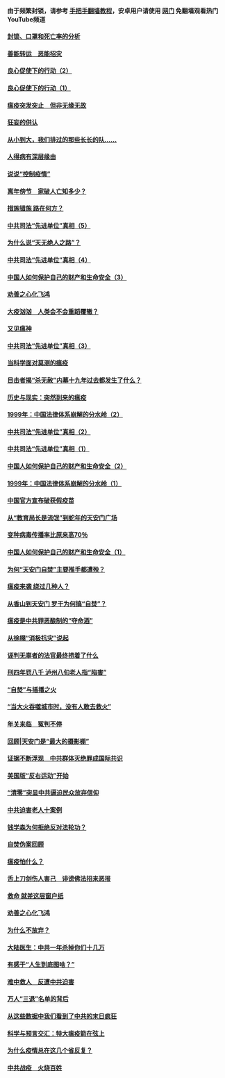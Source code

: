 #### 由于频繁封锁，请参考 [手把手翻墙教程](https://github.com/gfw-breaker/guides/wiki/)，安卓用户请使用 [网门](https://github.com/gfw-breaker/nogfw/blob/master/dl.md?t=03030400) 免翻墙观看热门YouTube频道 

#### [封锁、口罩和死亡率的分析](../pages/19/421495.md?t=03030400) 

#### [善能转运　恶能招灾](../pages/19/421334.md?t=03030400) 

#### [良心促使下的行动（2）](../pages/19/421361.md?t=03030400) 

#### [良心促使下的行动（1）](../pages/19/421302.md?t=03030400) 

#### [瘟疫突发突止　但非无缘无故](../pages/19/421281.md?t=03030400) 

#### [狂妄的供认](../pages/19/421199.md?t=03030400) 

#### [从小到大，我们排过的那些长长的队……](../pages/19/421243.md?t=03030400) 

#### [人得病有深层缘由](../pages/19/420864.md?t=03030400) 

#### [说说“控制疫情”](../pages/19/420831.md?t=03030400) 

#### [离年傍节　家破人亡知多少？](../pages/19/420563.md?t=03030400) 

#### [措施错施  路在何方？](../pages/19/420076.md?t=03030400) 

#### [中共司法“先进单位”真相（5）](../pages/19/419453.md?t=03030400) 

#### [为什么说“天无绝人之路”？](../pages/19/419618.md?t=03030400) 

#### [中共司法“先进单位”真相（4）](../pages/19/419452.md?t=03030400) 

#### [中国人如何保护自己的财产和生命安全（3）](../pages/19/419405.md?t=03030400) 

#### [劝善之心化飞鸿](../pages/19/418758.md?t=03030400) 

#### [大疫汹汹　人类会不会重蹈覆辙？](../pages/19/419691.md?t=03030400) 

#### [又见瘟神](../pages/19/419225.md?t=03030400) 

#### [中共司法“先进单位”真相（3）](../pages/19/419451.md?t=03030400) 

#### [当科学面对莫测的瘟疫](../pages/19/419625.md?t=03030400) 

#### [目击者揭“杀无赦”内幕十九年过去都发生了什么？](../pages/19/419617.md?t=03030400) 

#### [历史与现实：突然到来的瘟疫](../pages/19/419619.md?t=03030400) 

#### [1999年：中国法律体系崩解的分水岭（2）](../pages/19/419455.md?t=03030400) 

#### [中共司法“先进单位”真相（2）](../pages/19/419450.md?t=03030400) 

#### [中共司法“先进单位”真相（1）](../pages/19/419449.md?t=03030400) 

#### [中国人如何保护自己的财产和生命安全（2）](../pages/19/419404.md?t=03030400) 

#### [1999年：中国法律体系崩解的分水岭（1）](../pages/19/419454.md?t=03030400) 

#### [中国官方宣布破获假疫苗](../pages/19/419504.md?t=03030400) 

#### [从“教育局长是流氓”到蛇年的天安门广场](../pages/19/419470.md?t=03030400) 

#### [变种病毒传播率比原来高70％](../pages/19/419456.md?t=03030400) 

#### [中国人如何保护自己的财产和生命安全（1）](../pages/19/419403.md?t=03030400) 

#### [为何“天安门自焚”主要推手都遭殃？](../pages/19/419348.md?t=03030400) 

#### [瘟疫来袭 绕过几种人？](../pages/19/419349.md?t=03030400) 

#### [从香山到天安门 罗干为何搞“自焚”？](../pages/19/419270.md?t=03030400) 

#### [瘟疫是中共罪恶酿制的“夺命酒”](../pages/19/419223.md?t=03030400) 

#### [从徐栩“消极抗灾”说起](../pages/19/419224.md?t=03030400) 

#### [诬判无辜者的法官最终捞着了什么](../pages/19/419268.md?t=03030400) 

#### [刑四年罚八千 泸州八旬老人指“陷害”](../pages/19/419232.md?t=03030400) 

#### [“自焚”与插播之火](../pages/19/419226.md?t=03030400) 

#### [“当大火吞噬城市时，没有人敢去救火”](../pages/19/419077.md?t=03030400) 

#### [年关来临　冤判不停](../pages/19/419093.md?t=03030400) 

#### [回顾|天安门是“最大的摄影棚”](../pages/19/380866.md?t=03030400) 

#### [证据不断浮现　中共群体灭绝罪成国际共识](../pages/19/419031.md?t=03030400) 

#### [美国版“反右运动”开始](../pages/19/419030.md?t=03030400) 

#### [“清零”突显中共逼迫民众放弃信仰](../pages/19/418995.md?t=03030400) 

#### [中共迫害老人十案例](../pages/19/418831.md?t=03030400) 

#### [钱学森为何拒绝反对法轮功？](../pages/19/418905.md?t=03030400) 

#### [自焚伪案回顾](../pages/19/418799.md?t=03030400) 

#### [瘟疫怕什么？](../pages/19/418800.md?t=03030400) 

#### [舌上刀剑伤人害己　诽谤佛法招来恶报](../pages/19/418731.md?t=03030400) 

#### [救命 就差这层窗户纸](../pages/19/418706.md?t=03030400) 

#### [劝善之心化飞鸿](../pages/19/416766.md?t=03030400) 

#### [为什么不放弃？](../pages/19/418691.md?t=03030400) 

#### [大陆医生：中共一年杀掉你们十几万](../pages/19/418670.md?t=03030400) 

#### [有感于“人生到底图啥？”](../pages/19/418624.md?t=03030400) 

#### [难中救人　反遭中共迫害](../pages/19/418414.md?t=03030400) 

#### [万人“三退”名单的背后](../pages/19/418505.md?t=03030400) 

#### [从这些数据中我们看到了中共的末日疯狂](../pages/19/418420.md?t=03030400) 

#### [科学与预言交汇：特大瘟疫箭在弦上](../pages/19/418266.md?t=03030400) 

#### [为什么疫情总在这几个省反复？](../pages/19/418219.md?t=03030400) 

#### [中共战疫　火烧百姓](../pages/19/418220.md?t=03030400) 

